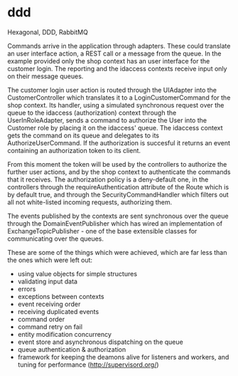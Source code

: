# ddd
Hexagonal, DDD, RabbitMQ

Commands arrive in the application through adapters. These could translate an user interface action, a REST call or a message from the queue. In the example provided only the shop context has an user interface for the customer login. The reporting and the idaccess contexts receive input only on their message queues. 

The customer login user action is routed through the UIAdapter into the CustomerController which translates it to a LoginCustomerCommand for the shop context. Its handler, using a simulated synchronous request over the queue to the idaccess (authorization) context through the UserInRoleAdapter, sends a command to authorize the User into the Customer role by placing it on the idaccess' queue. The idaccess context gets the command on its queue and delegates to its AuthorizeUserCommand. If the authorization is succesful it returns an event containing an authorization token to its client.
 
From this moment the token will be used by the controllers to authorize the further user actions, and by the shop context to authenticate the commands that it receives. The authorization policy is a deny-default one, in the controllers through the requireAuthentication attribute of the Route which is by default true, and through the SecurityCommandHandler which filters out all not white-listed incoming requests, authorizing them.

The events published by the contexts are sent synchronous over the queue through the DomainEventPublisher which has wired an implementation of ExchangeTopicPublisher - one of the base extensible classes for communicating over the queues.

These are some of the things which were achieved, which are far less than the ones which were left out:
- using value objects for simple structures
- validating input data
- errors
- exceptions between contexts
- event receiving order
- receiving duplicated events
- command order
- command retry on fail
- entity modification concurrency
- event store and asynchronous dispatching on the queue
- queue authentication & authorization
- framework for keeping the deamons alive for listeners and workers, and tuning for performance (http://supervisord.org/)
